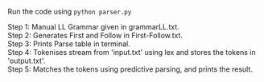 Run the code using `python parser.py`

Step 1: Manual LL Grammar given in grammarLL.txt.  
Step 2: Generates First and Follow in First-Follow.txt.  
Step 3: Prints Parse table in terminal.  
Step 4: Tokenises stream from 'input.txt' using lex and stores the tokens in 'output.txt'.  
Step 5: Matches the tokens using predictive parsing, and prints the result.  